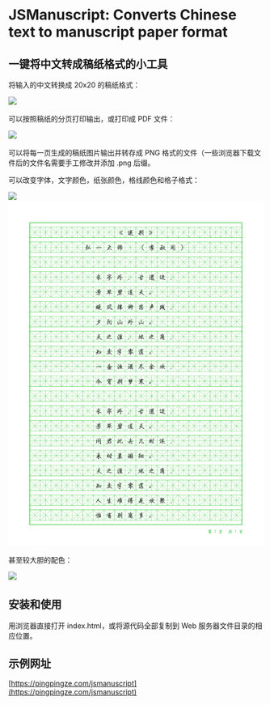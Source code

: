 # JSManuscript: Converts Chinese text to manuscript paper format

## 一键将中文转成稿纸格式的小工具

将输入的中文转换成 20x20 的稿纸格式：

<img src="https://raw.githubusercontent.com/wixette/jsmanuscript/master/samples/sample00.png" width="600">

可以按照稿纸的分页打印输出，或打印成 PDF 文件：

<img src="https://raw.githubusercontent.com/wixette/jsmanuscript/master/samples/sample01.png" width="600">

可以将每一页生成的稿纸图片输出并转存成 PNG 格式的文件（一些浏览器下载文件后的文件名需要手工修改并添加 .png 后缀。

可以改变字体，文字颜色，纸张颜色，格线颜色和格子格式：

<img src="https://raw.githubusercontent.com/wixette/jsmanuscript/master/samples/sample02.png" width="600">
<img src="samples/sample04.png" width="600">

甚至较大胆的配色：

<img src="https://raw.githubusercontent.com/wixette/jsmanuscript/master/samples/sample03.png" width="600">

## 安装和使用

用浏览器直接打开 index.html，或将源代码全部复制到 Web 服务器文件目录的相应位置。

## 示例网址

[https://pingpingze.com/jsmanuscript](https://pingpingze.com/jsmanuscript)
